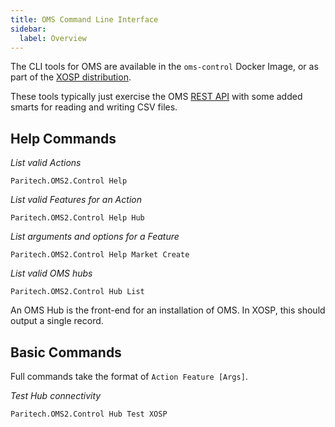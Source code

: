```yaml
---
title: OMS Command Line Interface
sidebar:
  label: Overview
---
```


The CLI tools for OMS are available in the `oms-control` Docker Image, or as part of the [XOSP distribution](plxtra.org/using/cli-tools).

These tools typically just exercise the OMS [REST API](/rest) with some added smarts for reading and writing CSV files.

## Help Commands

*List valid Actions*

`Paritech.OMS2.Control Help`

*List valid Features for an Action*

`Paritech.OMS2.Control Help Hub`

*List arguments and options for a Feature*

`Paritech.OMS2.Control Help Market Create`

*List valid OMS hubs*

`Paritech.OMS2.Control Hub List`

An OMS Hub is the front-end for an installation of OMS. In XOSP, this should output a single record.

## Basic Commands

Full commands take the format of `Action Feature [Args]`.

*Test Hub connectivity*

`Paritech.OMS2.Control Hub Test XOSP`
